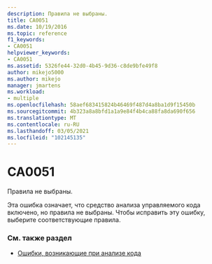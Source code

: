 ```yaml
---
description: Правила не выбраны.
title: CA0051
ms.date: 10/19/2016
ms.topic: reference
f1_keywords:
- CA0051
helpviewer_keywords:
- CA0051
ms.assetid: 5326fe44-32d0-4b45-9d36-c8de9bfe49f8
author: mikejo5000
ms.author: mikejo
manager: jmartens
ms.workload:
- multiple
ms.openlocfilehash: 58aef683415824b46469f487d4a8ba1d9f15450b
ms.sourcegitcommit: 4b323a8a8bfd1a1a9e84f4b4ca88fa8da690f656
ms.translationtype: MT
ms.contentlocale: ru-RU
ms.lasthandoff: 03/05/2021
ms.locfileid: "102145135"
---
```

# <a name="ca0051"></a>CA0051

Правила не выбраны.

Эта ошибка означает, что средство анализа управляемого кода включено, но правила не выбраны. Чтобы исправить эту ошибку, выберите соответствующие правила.

### <a name="see-also"></a>См. также раздел

- [Ошибки, возникающие при анализе кода](../code-quality/code-analysis-application-errors.md)
